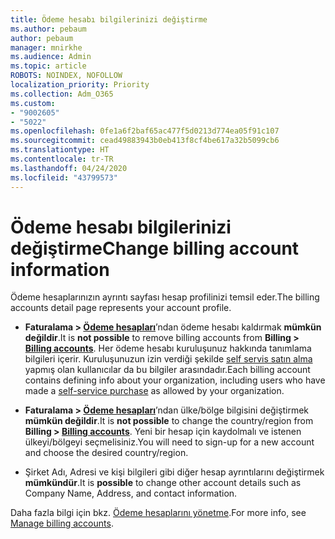 ```yaml
---
title: Ödeme hesabı bilgilerinizi değiştirme
ms.author: pebaum
author: pebaum
manager: mnirkhe
ms.audience: Admin
ms.topic: article
ROBOTS: NOINDEX, NOFOLLOW
localization_priority: Priority
ms.collection: Adm_O365
ms.custom:
- "9002605"
- "5022"
ms.openlocfilehash: 0fe1a6f2baf65ac477f5d0213d774ea05f91c107
ms.sourcegitcommit: cead49883943b0eb413f8cf4be617a32b5099cb6
ms.translationtype: HT
ms.contentlocale: tr-TR
ms.lasthandoff: 04/24/2020
ms.locfileid: "43799573"
---
```

# <a name="change-billing-account-information"></a><span data-ttu-id="f9606-102">Ödeme hesabı bilgilerinizi değiştirme</span><span class="sxs-lookup"><span data-stu-id="f9606-102">Change billing account information</span></span>

<span data-ttu-id="f9606-103">Ödeme hesaplarınızın ayrıntı sayfası hesap profilinizi temsil eder.</span><span class="sxs-lookup"><span data-stu-id="f9606-103">The billing accounts detail page represents your account profile.</span></span>

- <span data-ttu-id="f9606-104">**Faturalama > [Ödeme hesapları](https://go.microsoft.com/fwlink/p/?linkid=2084771)**’ndan ödeme hesabı kaldırmak **mümkün değildir**.</span><span class="sxs-lookup"><span data-stu-id="f9606-104">It is **not possible** to remove billing accounts from **Billing > [Billing accounts](https://go.microsoft.com/fwlink/p/?linkid=2084771)**.</span></span> <span data-ttu-id="f9606-105">Her ödeme hesabı kuruluşunuz hakkında tanımlama bilgileri içerir. Kuruluşunuzun izin verdiği şekilde [self servis satın alma](https://docs.microsoft.com/microsoft-365/commerce/subscriptions/manage-self-service-purchases-admins) yapmış olan kullanıcılar da bu bilgiler arasındadır.</span><span class="sxs-lookup"><span data-stu-id="f9606-105">Each billing account contains defining info about your organization, including users who have made a [self-service purchase](https://docs.microsoft.com/microsoft-365/commerce/subscriptions/manage-self-service-purchases-admins) as allowed by your organization.</span></span> 

- <span data-ttu-id="f9606-106">**Faturalama > [Ödeme hesapları](https://go.microsoft.com/fwlink/p/?linkid=2084771)**’ndan ülke/bölge bilgisini değiştirmek **mümkün değildir**.</span><span class="sxs-lookup"><span data-stu-id="f9606-106">It is **not possible** to change the country/region from **Billing > [Billing accounts](https://go.microsoft.com/fwlink/p/?linkid=2084771)**.</span></span> <span data-ttu-id="f9606-107">Yeni bir hesap için kaydolmalı ve istenen ülkeyi/bölgeyi seçmelisiniz.</span><span class="sxs-lookup"><span data-stu-id="f9606-107">You will need to sign-up for a new account and choose the desired country/region.</span></span> 

- <span data-ttu-id="f9606-108">Şirket Adı, Adresi ve kişi bilgileri gibi diğer hesap ayrıntılarını değiştirmek **mümkündür**.</span><span class="sxs-lookup"><span data-stu-id="f9606-108">It is **possible** to change other account details such as Company Name, Address, and contact information.</span></span> 

<span data-ttu-id="f9606-109">Daha fazla bilgi için bkz. [Ödeme hesaplarını yönetme](https://docs.microsoft.com/microsoft-365/commerce/manage-billing-accounts).</span><span class="sxs-lookup"><span data-stu-id="f9606-109">For more info, see [Manage billing accounts](https://docs.microsoft.com/microsoft-365/commerce/manage-billing-accounts).</span></span> 
